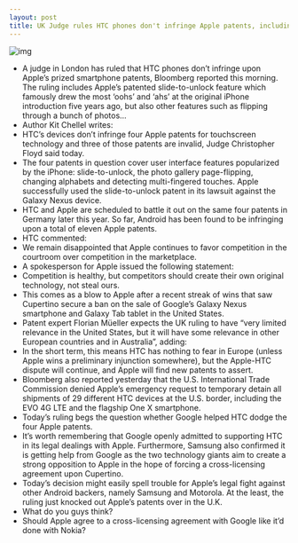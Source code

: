 ```yaml
---
layout: post
title: UK Judge rules HTC phones don't infringe Apple patents, including slide-to-unlock
---
```

![img](http://media.idownloadblog.com/wp-content/uploads/2012/06/htc_apple.jpeg)
* A judge in London has ruled that HTC phones don’t infringe upon Apple’s prized smartphone patents, Bloomberg reported this morning. The ruling includes Apple’s patented slide-to-unlock feature which famously drew the most ‘oohs’ and ‘ahs’ at the original iPhone introduction five years ago, but also other features such as flipping through a bunch of photos…
* Author Kit Chellel writes:
* HTC’s devices don’t infringe four Apple patents for touchscreen technology and three of those patents are invalid, Judge Christopher Floyd said today.
* The four patents in question cover user interface features popularized by the iPhone: slide-to-unlock, the photo gallery page-flipping, changing alphabets and detecting multi-fingered touches. Apple successfully used the slide-to-unlock patent in its lawsuit against the Galaxy Nexus device.
* HTC and Apple are scheduled to battle it out on the same four patents in Germany later this year. So far, Android has been found to be infringing upon a total of eleven Apple patents.
* HTC commented:
* We remain disappointed that Apple continues to favor competition in the courtroom over competition in the marketplace.
* A spokesperson for Apple issued the following statement:
* Competition is healthy, but competitors should create their own original technology, not steal ours.
* This comes as a blow to Apple after a recent streak of wins that saw Cupertino secure a ban on the sale of Google’s Galaxy Nexus smartphone and Galaxy Tab tablet in the United States.
* Patent expert Florian Müeller expects the UK ruling to have “very limited relevance in the United States, but it will have some relevance in other European countries and in Australia”, adding:
* In the short term, this means HTC has nothing to fear in Europe (unless Apple wins a preliminary injunction somewhere), but the Apple-HTC dispute will continue, and Apple will find new patents to assert.
* Bloomberg also reported yesterday that the U.S. International Trade Commission denied Apple’s emergency request to temporary detain all shipments of 29 different HTC devices at the U.S. border, including the EVO 4G LTE and the flagship One X smartphone.
* Today’s ruling begs the question whether Google helped HTC dodge the four Apple patents.
* It’s worth remembering that Google openly admitted to supporting HTC in its legal dealings with Apple. Furthermore, Samsung also confirmed it is getting help from Google as the two technology giants aim to create a strong opposition to Apple in the hope of forcing a cross-licensing agreement upon Cupertino.
* Today’s decision might easily spell trouble for Apple’s legal fight against other Android backers, namely Samsung and Motorola. At the least, the ruling just knocked out Apple’s patents over in the U.K.
* What do you guys think?
* Should Apple agree to a cross-licensing agreement with Google like it’d done with Nokia?

